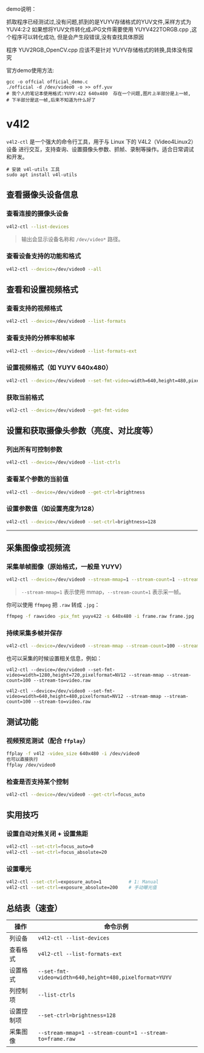 demo说明：

抓取程序已经测试过,没有问题,抓到的是YUYV存储格式的YUV文件,采样方式为YUV4:2:2
如果想将YUV文件转化成JPG文件需要使用 YUYV422TORGB.cpp ,这个程序可以转化成功,
但是会产生段错误,没有查找具体原因

程序 YUV2RGB_OpenCV.cpp 应该不是针对 YUYV存储格式的转换,具体没有探究

官方demo使用方法:
```
gcc -o offcial official_demo.c
./official -d /dev/video0 -o >> off.yuv
# 我个人的笔记本使用格式:YUYV:422 640x480  存在一个问题,图片上半部分是上一帧,
# 下半部分是这一帧,后来不知道为什么好了
```

# v4l2

`v4l2-ctl` 是一个强大的命令行工具，用于与 Linux 下的 V4L2（Video4Linux2）设备
进行交互，支持查询、设置摄像头参数、抓帧、录制等操作。适合日常调试和开发。

```
# 安装 v4l-utils 工具
sudo apt install v4l-utils
```

## 查看摄像头设备信息

### 查看连接的摄像头设备
```bash
v4l2-ctl --list-devices
```

> 输出会显示设备名称和 `/dev/video*` 路径。

### 查看设备支持的功能和格式
```bash
v4l2-ctl --device=/dev/video0 --all
```

## 查看和设置视频格式

### 查看支持的视频格式
```bash
v4l2-ctl --device=/dev/video0 --list-formats
```

### 查看支持的分辨率和帧率
```bash
v4l2-ctl --device=/dev/video0 --list-formats-ext
```

### 设置视频格式（如 YUYV 640x480）
```bash
v4l2-ctl --device=/dev/video0 --set-fmt-video=width=640,height=480,pixelformat=NV12
```

### 获取当前格式
```bash
v4l2-ctl --device=/dev/video0 --get-fmt-video
```

## 设置和获取摄像头参数（亮度、对比度等）

### 列出所有可控制参数
```bash
v4l2-ctl --device=/dev/video0 --list-ctrls
```

### 查看某个参数的当前值
```bash
v4l2-ctl --device=/dev/video0 --get-ctrl=brightness
```

### 设置参数值（如设置亮度为128）
```bash
v4l2-ctl --device=/dev/video0 --set-ctrl=brightness=128
```

---

## 采集图像或视频流

### 采集单帧图像（原始格式，一般是 YUYV）
```bash
v4l2-ctl --device=/dev/video0 --stream-mmap=1 --stream-count=1 --stream-to=frame.raw
```

> `--stream-mmap=1` 表示使用 mmap，`--stream-count=1` 表示采一帧。

你可以使用 `ffmpeg` 把 `.raw` 转成 `.jpg`：

```bash
ffmpeg -f rawvideo -pix_fmt yuyv422 -s 640x480 -i frame.raw frame.jpg
```

### 持续采集多帧并保存
```bash
v4l2-ctl --device=/dev/video0 --stream-mmap --stream-count=100 --stream-to=video.raw
```
也可以采集的时候设置相关信息，例如：
```
v4l2-ctl --device=/dev/video0 --set-fmt-video=width=1280,height=720,pixelformat=NV12 --stream-mmap --stream-count=100 --stream-to=video.raw

v4l2-ctl --device=/dev/video0 --set-fmt-video=width=640,height=480,pixelformat=NV12 --stream-mmap --stream-count=100 --stream-to=video.raw
```

## 测试功能

### 视频预览测试（配合 `ffplay`）
```bash
ffplay -f v4l2 -video_size 640x480 -i /dev/video0
也可以直接执行
ffplay /dev/video0
```

### 检查是否支持某个控制
```bash
v4l2-ctl --device=/dev/video0 --get-ctrl=focus_auto
```

## 实用技巧

### 设置自动对焦关闭 + 设置焦距
```bash
v4l2-ctl --set-ctrl=focus_auto=0
v4l2-ctl --set-ctrl=focus_absolute=20
```

### 设置曝光
```bash
v4l2-ctl --set-ctrl=exposure_auto=1          # 1: Manual
v4l2-ctl --set-ctrl=exposure_absolute=200    # 手动曝光值
```

## 总结表（速查）

| 操作       | 命令示例                                                 |
| ---------- | -------------------------------------------------------- |
| 列设备     | `v4l2-ctl --list-devices`                                |
| 查看格式   | `v4l2-ctl --list-formats-ext`                            |
| 设置格式   | `--set-fmt-video=width=640,height=480,pixelformat=YUYV`  |
| 列控制项   | `--list-ctrls`                                           |
| 设置控制项 | `--set-ctrl=brightness=128`                              |
| 采集图像   | `--stream-mmap=1 --stream-count=1 --stream-to=frame.raw` |

